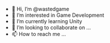 - 👋 Hi, I’m @wastedgame
- 👀 I’m interested in Game Development
- 🌱 I’m currently learning Unity
- 💞️ I’m looking to collaborate on ...
- 📫 How to reach me ...

<!---
wastedgame/wastedgame is a ✨ special ✨ repository because its `README.md` (this file) appears on your GitHub profile.
You can click the Preview link to take a look at your changes.
--->
